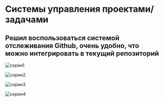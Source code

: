 # Системы управления проектами/задачами
## Решил воспользоваться системой отслеживания Github, очень удобно, что можно интегрировать в текущий репозиторий
![скрин1](https://i.imgur.com/gYsb7gN.png)

![скрин2](https://i.imgur.com/mzMwpKu.png)

![скрин3](https://i.imgur.com/pP4axHi.png)

![скрин4](https://i.imgur.com/XVVILiY.png)